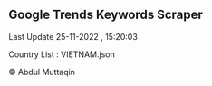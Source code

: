 

## Google Trends Keywords Scraper 
 
Last Update 25-11-2022 , 15:20:03

Country List :
VIETNAM.json



© Abdul Muttaqin 
